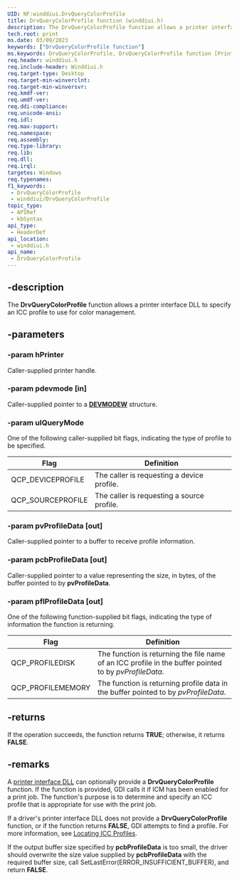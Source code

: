 ```yaml
---
UID: NF:winddiui.DrvQueryColorProfile
title: DrvQueryColorProfile function (winddiui.h)
description: The DrvQueryColorProfile function allows a printer interface DLL to specify an ICC profile to use for color management.
tech.root: print
ms.date: 03/09/2023
keywords: ["DrvQueryColorProfile function"]
ms.keywords: DrvQueryColorProfile, DrvQueryColorProfile function [Print Devices], print.drvquerycolorprofile, print_interface-graphics_fce84759-2add-41bc-b4e5-c2b66e3abf04.xml, winddiui/DrvQueryColorProfile
req.header: winddiui.h
req.include-header: Winddiui.h
req.target-type: Desktop
req.target-min-winverclnt: 
req.target-min-winversvr: 
req.kmdf-ver: 
req.umdf-ver: 
req.ddi-compliance: 
req.unicode-ansi: 
req.idl: 
req.max-support: 
req.namespace: 
req.assembly: 
req.type-library: 
req.lib: 
req.dll: 
req.irql: 
targetos: Windows
req.typenames: 
f1_keywords:
 - DrvQueryColorProfile
 - winddiui/DrvQueryColorProfile
topic_type:
 - APIRef
 - kbSyntax
api_type:
 - HeaderDef
api_location:
 - winddiui.h
api_name:
 - DrvQueryColorProfile
---
```


## -description

The **DrvQueryColorProfile** function allows a printer interface DLL to specify an ICC profile to use for color management.

## -parameters

### -param hPrinter

Caller-supplied printer handle.

### -param pdevmode [in]

Caller-supplied pointer to a [**DEVMODEW**](/windows/win32/api/wingdi/ns-wingdi-devmodew) structure.

### -param ulQueryMode

One of the following caller-supplied bit flags, indicating the type of profile to be specified.

| Flag | Definition |
|---|---|
| QCP_DEVICEPROFILE | The caller is requesting a device profile. |
| QCP_SOURCEPROFILE | The caller is requesting a source profile. |

### -param pvProfileData [out]

Caller-supplied pointer to a buffer to receive profile information.

### -param pcbProfileData [out]

Caller-supplied pointer to a value representing the size, in bytes, of the buffer pointed to by **pvProfileData**.

### -param pflProfileData [out]

One of the following function-supplied bit flags, indicating the type of information the function is returning.

| Flag | Definition |
|---|---|
| QCP_PROFILEDISK | The function is returning the file name of an ICC profile in the buffer pointed to by *pvProfileData*. |
| QCP_PROFILEMEMORY | The function is returning profile data in the buffer pointed to by *pvProfileData*. |

## -returns

If the operation succeeds, the function returns **TRUE**; otherwise, it returns **FALSE**.

## -remarks

A [printer interface DLL](/windows-hardware/drivers/print/printer-interface-dll) can optionally provide a **DrvQueryColorProfile** function. If the function is provided, GDI calls it if ICM has been enabled for a print job. The function's purpose is to determine and specify an ICC profile that is appropriate for use with the print job.

If a driver's printer interface DLL does not provide a **DrvQueryColorProfile** function, or if the function returns **FALSE**, GDI attempts to find a profile. For more information, see [Locating ICC Profiles](/windows-hardware/drivers/print/locating-icc-profiles).

If the output buffer size specified by **pcbProfileData** is too small, the driver should overwrite the size value supplied by **pcbProfileData** with the required buffer size, call SetLastError(ERROR_INSUFFICIENT_BUFFER), and return **FALSE**.
